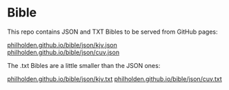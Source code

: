 # Bible

This repo contains JSON and TXT Bibles to be served from GitHub pages:

[philholden.github.io/bible/json/kjv.json](philholden.github.io/bible/json/kjv.json)
[philholden.github.io/bible/json/cuv.json](philholden.github.io/bible/json/cuv.json)

The .txt Bibles are a little smaller than the JSON ones:

[philholden.github.io/bible/json/kjv.txt](philholden.github.io/bible/json/kjv.txt)
[philholden.github.io/bible/json/cuv.txt](philholden.github.io/bible/json/cuv.txt)

